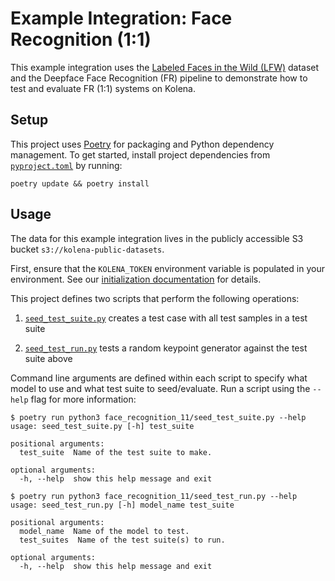 # Example Integration: Face Recognition (1:1)

This example integration uses the [Labeled Faces in the Wild (LFW)](http://vis-www.cs.umass.edu/lfw/) dataset and
the Deepface Face Recognition (FR) pipeline to demonstrate how to test and evaluate FR (1:1) systems on Kolena.

## Setup

This project uses [Poetry](https://python-poetry.org/) for packaging and Python dependency management. To get started,
install project dependencies from [`pyproject.toml`](./pyproject.toml) by running:

```shell
poetry update && poetry install
```

## Usage

The data for this example integration lives in the publicly accessible S3 bucket `s3://kolena-public-datasets`.

First, ensure that the `KOLENA_TOKEN` environment variable is populated in your environment. See our
[initialization documentation](https://docs.kolena.io/installing-kolena/#initialization) for details.

This project defines two scripts that perform the following operations:

1. [`seed_test_suite.py`](face_recognition_11/seed_test_suite.py) creates a test case with all test samples in a test suite

2. [`seed_test_run.py`](face_recognition_11/seed_test_run.py) tests a random keypoint generator against the test suite above

Command line arguments are defined within each script to specify what model to use and what test suite to seed/evaluate.
Run a script using the `--help` flag for more information:

```shell
$ poetry run python3 face_recognition_11/seed_test_suite.py --help
usage: seed_test_suite.py [-h] test_suite

positional arguments:
  test_suite  Name of the test suite to make.

optional arguments:
  -h, --help  show this help message and exit
```

```shell
$ poetry run python3 face_recognition_11/seed_test_run.py --help
usage: seed_test_run.py [-h] model_name test_suite

positional arguments:
  model_name  Name of the model to test.
  test_suites  Name of the test suite(s) to run.

optional arguments:
  -h, --help  show this help message and exit
```
